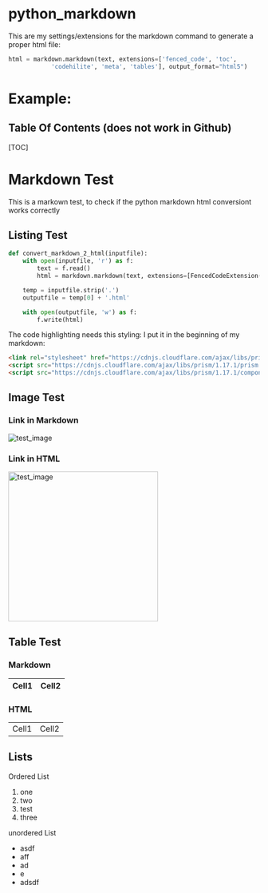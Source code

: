 # python_markdown

This are my settings/extensions for the markdown command to generate a proper html file:

``` py 
html = markdown.markdown(text, extensions=['fenced_code', 'toc',
			'codehilite', 'meta', 'tables'], output_format="html5")
```


# Example:
## Table Of Contents (does not work in Github)
[TOC]

# Markdown Test
This is a markown test, to check if the python markdown html conversiont works correctly

## Listing Test
``` python 
def convert_markdown_2_html(inputfile):
    with open(inputfile, 'r') as f:
        text = f.read()
        html = markdown.markdown(text, extensions=[FencedCodeExtension()])

    temp = inputfile.strip('.')
    outputfile = temp[0] + '.html'

    with open(outputfile, 'w') as f:
        f.write(html)
```
The code highlighting needs this styling: I put it in the beginning of my markdown:
``` html
<link rel="stylesheet" href="https://cdnjs.cloudflare.com/ajax/libs/prism/1.5.0/themes/prism.min.css"/>
<script src="https://cdnjs.cloudflare.com/ajax/libs/prism/1.17.1/prism.min.js"></script>
<script src="https://cdnjs.cloudflare.com/ajax/libs/prism/1.17.1/components/prism-python.min.js"></script>
```

## Image Test
### Link in Markdown
![test_image](https://static.vecteezy.com/system/resources/previews/019/767/928/non_2x/batman-logo-batman-logo-transparent-free-png.png)
### Link in HTML
<img src ="https://static.vecteezy.com/system/resources/previews/019/767/928/non_2x/batman-logo-batman-logo-transparent-free-png.png" alt = "test_image" width="300px">

## Table Test
### Markdown

| Cell1  | Cell2  |
| ---  | ---  |


### HTML
<table>
    <tr>
        <td>
            Cell1
        </td>
        <td>
            Cell2
        </td>
    </tr>
</table>

## Lists
Ordered List

1. one
2. two
1. test
3. three

unordered List

- asdf
- aff
- ad
- e
- adsdf
